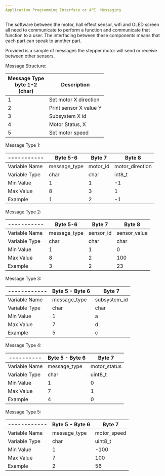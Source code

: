 ```yaml
---
Application Programming Interface or API  Messaging
---
```

The software between the motor, hall effect sensor, wifi and OLED screen all need to communicate to perform a function and communicate that function to a user. 
The interfacing between these components means that each part can speak to another part. 

Provided is a sample of messages the stepper motor will send or receive between other sensors. 

Message Structure:  

| Message Type <br /> byte 1-2 <br /> (char)         | Description |
| --------------------------------------------- | ----------- |
|1                                              | Set motor X direction |
|2                                              | Print sensor X value Y |
|3                                              | Subsystem X id|
|4                                              | Motor Status, X |
|5                                              | Set motor speed |



Message Type 1:  

|-----------    | Byte 5-6      | Byte 7        |   Byte 8 |
|------------   | --------------| ------------- | ------------- |
| Variable Name | message_type  | motor_id      | motor_direction |
|Variable Type  | char          | char          | int8_t |
| Min Value     | 1             | 1             | -1 |
| Max Value     | 8             | 3             | 1 |
| Example       | 1             | 2             | -1 |


Message Type 2:  

|-----------    | Byte 5-6     | Byte 7        | Byte 8 |
|------------   | -------------| ------------- | ------------- |
| Variable Name | message_type | sensor_id     | sensor_value |
| Variable Type | char         | char          | char |
| Min Value     | 1            | 1             | 0 |
| Max Value     | 8            | 2             |  100 |
| Example       | 3            | 2             | 23 |


Message Type 3:  

|------------| Byte 5 - Byte 6 | Byte 7 |
|------------| --------------| ------------- |
| Variable Name | message_type | subsystem_id |
|Variable Type | char | char |
| Min Value | 1 | a |
| Max Value| 7 | d |
| Example | 5 | c |


Message Type 4:  

|----------  | Byte 5 - Byte 6 | Byte 7 |
|------------| --------------| ------------- |
| Variable Name | message_type | motor_status |
|Variable Type | char | uint8_t |
| Min Value | 1 | 0 |
| Max Value| 7 | 1 |
| Example | 4 | 0 |


Message Type 5:  

|------------| Byte 5 - Byte 6 | Byte 7 |
|------------| --------------| ------------- |
| Variable Name | message_type | motor_speed |
|Variable Type | char | uint8_t |
| Min Value | 1 | -100 |
| Max Value| 7 | 100 |
| Example | 2 | 56|

